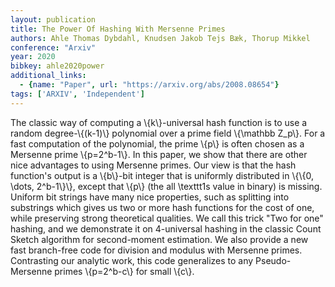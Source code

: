 ```yaml
---
layout: publication
title: The Power Of Hashing With Mersenne Primes
authors: Ahle Thomas Dybdahl, Knudsen Jakob Tejs Bæk, Thorup Mikkel
conference: "Arxiv"
year: 2020
bibkey: ahle2020power
additional_links:
  - {name: "Paper", url: "https://arxiv.org/abs/2008.08654"}
tags: ['ARXIV', 'Independent']
---
```

The classic way of computing a \\{k\\}-universal hash function is to use a random
degree-\\{(k-1)\\} polynomial over a prime field \\{\mathbb Z_p\\}. For a fast
computation of the polynomial, the prime \\{p\\} is often chosen as a Mersenne
prime \\{p=2^b-1\\}.
  In this paper, we show that there are other nice advantages to using Mersenne
primes. Our view is that the hash function's output is a \\{b\\}-bit integer that
is uniformly distributed in \\{\\{0, \dots, 2^b-1\\}\\}, except that \\{p\\} (the all
\texttt1s value in binary) is missing. Uniform bit strings have many nice
properties, such as splitting into substrings which gives us two or more hash
functions for the cost of one, while preserving strong theoretical qualities.
We call this trick "Two for one" hashing, and we demonstrate it on 4-universal
hashing in the classic Count Sketch algorithm for second-moment estimation.
  We also provide a new fast branch-free code for division and modulus with
Mersenne primes. Contrasting our analytic work, this code generalizes to any
Pseudo-Mersenne primes \\{p=2^b-c\\} for small \\{c\\}.
